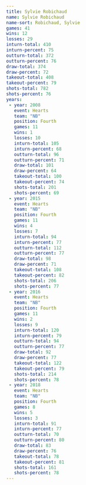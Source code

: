 ```yaml
---
title: Sylvie Robichaud
name: Sylvie Robichaud
name-sort: Robichaud, Sylvie
games: 41
wins: 12
losses: 29
inturn-total: 410
inturn-percent: 75
outturn-total: 372
outturn-percent: 76
draw-total: 374
draw-percent: 72
takeout-total: 408
takeout-percent: 79
shots-total: 782
shots-percent: 76
years:
 - year: 2008
   event: Hearts
   team: "NB"
   position: Fourth
   games: 11
   wins: 1
   losses: 10
   inturn-total: 105
   inturn-percent: 68
   outturn-total: 96
   outturn-percent: 71
   draw-total: 101
   draw-percent: 64
   takeout-total: 100
   takeout-percent: 74
   shots-total: 201
   shots-percent: 69
 - year: 2015
   event: Hearts
   team: "NB"
   position: Fourth
   games: 11
   wins: 4
   losses: 7
   inturn-total: 94
   inturn-percent: 77
   outturn-total: 112
   outturn-percent: 77
   draw-total: 98
   draw-percent: 71
   takeout-total: 108
   takeout-percent: 82
   shots-total: 206
   shots-percent: 77
 - year: 2016
   event: Hearts
   team: "NB"
   position: Fourth
   games: 11
   wins: 2
   losses: 9
   inturn-total: 120
   inturn-percent: 79
   outturn-total: 94
   outturn-percent: 77
   draw-total: 92
   draw-percent: 77
   takeout-total: 122
   takeout-percent: 79
   shots-total: 214
   shots-percent: 78
 - year: 2018
   event: Hearts
   team: "NB"
   position: Fourth
   games: 8
   wins: 5
   losses: 3
   inturn-total: 91
   inturn-percent: 77
   outturn-total: 70
   outturn-percent: 80
   draw-total: 83
   draw-percent: 76
   takeout-total: 78
   takeout-percent: 81
   shots-total: 161
   shots-percent: 78
---
```

